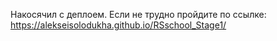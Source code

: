 Накосячил с деплоем. Если не трудно пройдите по ссылке:
https://alekseisolodukha.github.io/RSschool_Stage1/
